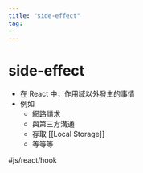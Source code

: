 ```yaml
---
title: "side-effect"
tag: 
- 
---
```

# side-effect
- 在 React 中，作用域以外發生的事情
- 例如
	- 網路請求
	- 與第三方溝通
	- 存取 [[Local Storage]]
	- 等等等

#js/react/hook